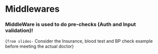 # Middlewares

### MiddleWare is used to do pre-checks (Auth and Input validation)! 
{`from slides-` Consider the Insurance, blood test and BP check example before meeting the actual doctor}

